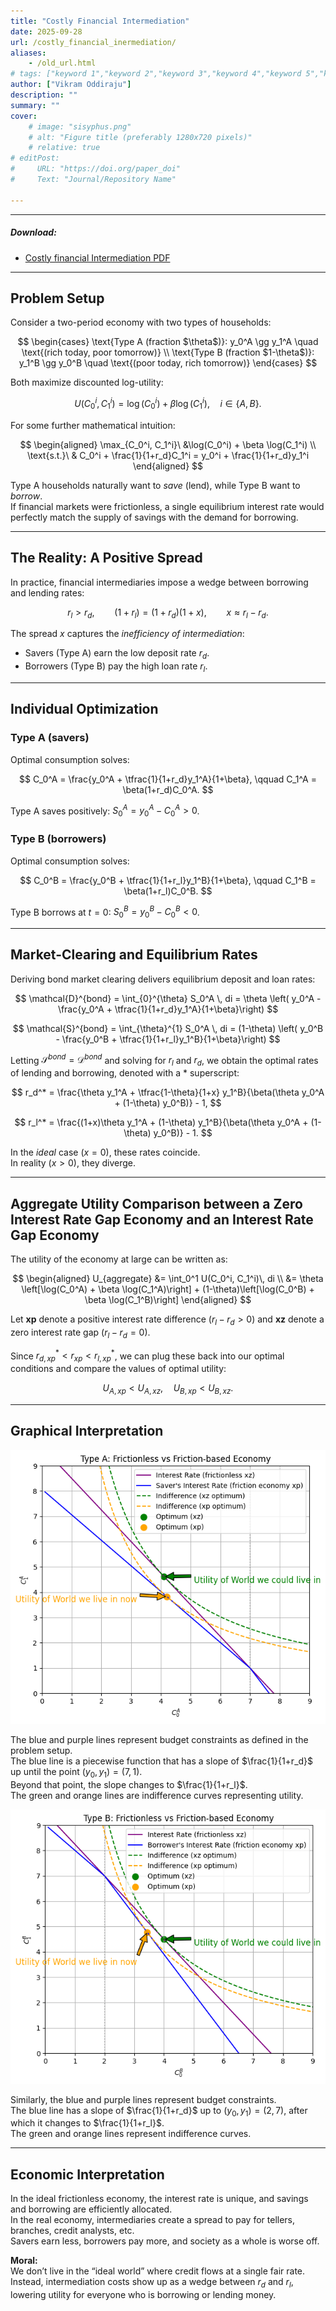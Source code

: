 ```yaml
---
title: "Costly Financial Intermediation" 
date: 2025-09-28
url: /costly_financial_inermediation/
aliases: 
    - /old_url.html
# tags: ["keyword 1","keyword 2","keyword 3","keyword 4","keyword 5","keyword 6","keyword 7","keyword 8"]
author: ["Vikram Oddiraju"]
description: "" 
summary: ""
cover:
    # image: "sisyphus.png"
    # alt: "Figure title (preferably 1280x720 pixels)"
    # relative: true
# editPost:
#     URL: "https://doi.org/paper_doi"
#     Text: "Journal/Repository Name"

---
```


---

##### Download:

- [Costly financial Intermediation PDF](https://drive.google.com/file/d/1zNoX3oxUGnJ4UoHeG50j220SOHQ4oqOz/view)
<!-- - [Online appendix](appendix.pdf)
- [Code and data](https://github.com/paper_repo) -->

---

## Problem Setup

Consider a two-period economy with two types of households:

$$
\begin{cases}
\text{Type A (fraction $\theta$)}: y_0^A \gg y_1^A \quad \text{(rich today, poor tomorrow)} \\
\text{Type B (fraction $1-\theta$)}: y_1^B \gg y_0^B \quad \text{(poor today, rich tomorrow)}
\end{cases}
$$

Both maximize discounted log-utility:

$$
U(C_0^i, C_1^i) = \log(C_0^i) + \beta \log(C_1^i), \quad i \in \{A,B\}.
$$

For some further mathematical intuition:

$$
\begin{aligned}
\max_{C_0^i, C_1^i}\ &\log(C_0^i) + \beta \log(C_1^i) \\
\text{s.t.}\ & C_0^i + \frac{1}{1+r_d}C_1^i = y_0^i + \frac{1}{1+r_d}y_1^i
\end{aligned}
$$

Type A households naturally want to *save* (lend), while Type B want to *borrow*.  
If financial markets were frictionless, a single equilibrium interest rate would perfectly match the supply of savings with the demand for borrowing.

---

## The Reality: A Positive Spread

In practice, financial intermediaries impose a wedge between borrowing and lending rates:

$$
r_l > r_d, \qquad (1+r_l) = (1+r_d)(1+x), \qquad x \approx r_l - r_d.
$$

The spread $x$ captures the *inefficiency of intermediation*:

- Savers (Type A) earn the low deposit rate $r_d$.  
- Borrowers (Type B) pay the high loan rate $r_l$.  

---

## Individual Optimization

### Type A (savers)

Optimal consumption solves:

$$
C_0^A = \frac{y_0^A + \tfrac{1}{1+r_d}y_1^A}{1+\beta}, \qquad
C_1^A = \beta(1+r_d)C_0^A.
$$

Type A saves positively: $S_0^A = y_0^A - C_0^A > 0$.

### Type B (borrowers)

Optimal consumption solves:

$$
C_0^B = \frac{y_0^B + \tfrac{1}{1+r_l}y_1^B}{1+\beta}, \qquad
C_1^B = \beta(1+r_l)C_0^B.
$$

Type B borrows at $t=0$: $S_0^B = y_0^B - C_0^B < 0$.

---

## Market-Clearing and Equilibrium Rates

Deriving bond market clearing delivers equilibrium deposit and loan rates:

$$
\mathcal{D}^{bond} = \int_{0}^{\theta} S_0^A \, di = \theta \left( y_0^A -   \frac{y_0^A + \tfrac{1}{1+r_d}y_1^A}{1+\beta}\right)
$$

$$
\mathcal{S}^{bond} = \int_{\theta}^{1} S_0^A \, di = (1-\theta) \left( y_0^B -  \frac{y_0^B + \tfrac{1}{1+r_l}y_1^B}{1+\beta}\right)
$$

Letting $\mathcal{S}^{bond} = \mathcal{D}^{bond}$ and solving for $r_l$ and $r_d$, we obtain the optimal rates of lending and borrowing, denoted with a $*$ superscript:

$$
r_d^* = \frac{\theta y_1^A + \tfrac{1-\theta}{1+x} y_1^B}{\beta(\theta y_0^A + (1-\theta) y_0^B)} - 1,
$$

$$
r_l^* = \frac{(1+x)\theta y_1^A + (1-\theta) y_1^B}{\beta(\theta y_0^A + (1-\theta) y_0^B)} - 1.
$$

In the *ideal* case ($x=0$), these rates coincide.  
In reality ($x>0$), they diverge.

---

## Aggregate Utility Comparison between a Zero Interest Rate Gap Economy and an Interest Rate Gap Economy

The utility of the economy at large can be written as:

$$
\begin{aligned}
U_{aggregate} &= \int_0^1 U(C_0^i, C_1^i)\, di \\
&= \theta \left[\log(C_0^A) + \beta \log(C_1^A)\right] + (1-\theta)\left[\log(C_0^B) + \beta \log(C_1^B)\right]
\end{aligned}
$$

Let **xp** denote a positive interest rate difference ($r_l - r_d > 0$) and **xz** denote a zero interest rate gap ($r_l - r_d = 0$).  

Since $r_{d,xp}^* < r_{xp} < r_{l,xp}^*$, we can plug these back into our optimal conditions and compare the values of optimal utility:

$$
U_{A, xp} < U_{A,xz}, \quad U_{B,xp} < U_{B, xz}.
$$

---

## Graphical Interpretation

![Savers graph](savers.png)

The blue and purple lines represent budget constraints as defined in the problem setup.  
The blue line is a piecewise function that has a slope of $\frac{1}{1+r_d}$ up until the point $(y_0, y_1) = (7,1)$.  
Beyond that point, the slope changes to $\frac{1}{1+r_l}$.  
The green and orange lines are indifference curves representing utility.

![Borrowers graph](borrowers.png)

Similarly, the blue and purple lines represent budget constraints.  
The blue line has a slope of $\frac{1}{1+r_d}$ up to $(y_0, y_1) = (2,7)$, after which it changes to $\frac{1}{1+r_l}$.  
The green and orange lines represent indifference curves.

---

## Economic Interpretation

In the ideal frictionless economy, the interest rate is unique, and savings and borrowing are efficiently allocated.  
In the real economy, intermediaries create a spread to pay for tellers, branches, credit analysts, etc.  
Savers earn less, borrowers pay more, and society as a whole is worse off.

**Moral:**  
We don’t live in the “ideal world” where credit flows at a single fair rate.  
Instead, intermediation costs show up as a wedge between $r_d$ and $r_l$, lowering utility for everyone who is borrowing or lending money.


<!-- ![](sisyphus.png) -->












<!-- 
Author 1, Author 2. Year. "Title." *Journal* Volume (Issue): First page–Last page. https://doi.org/paper_doi.

```BibTeX
@article{AAYY,
author = {Author 1 and Author 2},
doi = {paper_doi},
journal = {Journal},
number = {Issue},
pages = {XXX--YYY},
title = {Title},
volume = {Volume},
year = {Year}}
``` -->
